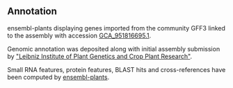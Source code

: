 **Annotation**
----------

ensembl-plants displaying genes imported from the community GFF3 linked to the assembly with accession [GCA\_951816695.1](http://www.ebi.ac.uk/ena/data/view/GCA_951816695.1).

Genomic annotation was deposited along with initial assembly submission by ["Leibniz Institute of Plant Genetics and Crop Plant Research"](https://www.ipk-gatersleben.de/en/).

Small RNA features, protein features, BLAST hits and cross-references have been
computed by [ensembl-plants](https://plants.ensembl.org/info/genome/annotation/index.html).
